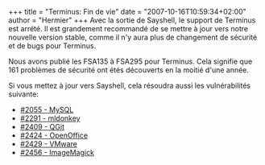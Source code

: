 +++
title = "Terminus: Fin de vie"
date = "2007-10-16T10:59:34+02:00"
author = "Hermier"
+++
Avec la sortie de Sayshell, le support de Terminus est arrété. Il est grandement recommandé de se mettre à jour vers notre nouvelle version stable, comme il n'y aura plus de changement de sécurité et de bugs pour Terminus.  
  

 Nous avons publié les FSA135 à FSA295 pour Terminus. Cela signifie que 161 problèmes de sécurité ont étés découverts en la moitié d'une année.  

 Si vous mettez à jour vers Sayshell, cela résoudra aussi les vulnérabilités suivante:  

* [#2055 - MySQL](http://bugs.frugalware.org/task/2055)
* [#2291 - mldonkey](http://bugs.frugalware.org/task/2291)
* [#2409 - QGit](http://bugs.frugalware.org/task/2409)
* [#2424 - OpenOffice](http://bugs.frugalware.org/task/2424)
* [#2429 - VMware](http://bugs.frugalware.org/task/2429)
* [#2456 - ImageMagick](http://bugs.frugalware.org/task/2456)
